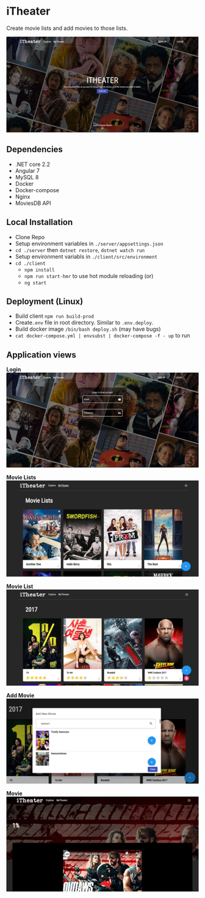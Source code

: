 # iTheater

Create movie lists and add movies to those lists.

![alt text](https://raw.githubusercontent.com/duncan-G/iTheater/master/docs/images/landing.PNG)

## Dependencies
- .NET core 2.2
- Angular 7
- MySQL 8
- Docker
- Docker-compose
- Nginx
- MoviesDB API

##  Local Installation
- Clone Repo
- Setup environment variables in `./server/appsettings.json`
- `cd ./server` then `dotnet restore`, `dotnet watch run`
- Setup environment variabls in `./client/src/environment`
- `cd ./client`
  - `npm install`
  - `npm run start-hmr` to use hot module reloading (or)
  - `ng start` 
  
 ## Deployment (Linux)
 - Build client `npm run build-prod`
 - Create`.env` file in root directory. Similar to `.env.deploy`.
 - Build docker image `/bin/bash deploy.sh` (may have bugs)
 - `cat docker-compose.yml | envsubst | docker-compose -f - up` to run

## Application views
**Login**
![alt text](https://raw.githubusercontent.com/duncan-G/iTheater/master/docs/images/login.PNG)

**Movie Lists**
![alt text](https://raw.githubusercontent.com/duncan-G/iTheater/master/docs/images/movielists.PNG)

**Movie List**
![alt text](https://raw.githubusercontent.com/duncan-G/iTheater/master/docs/images/movies.PNG)

**Add Movie**
![alt text](https://raw.githubusercontent.com/duncan-G/iTheater/master/docs/images/add_movie.PNG)

**Movie**
![alt text](https://raw.githubusercontent.com/duncan-G/iTheater/master/docs/images/watch_trailer.PNG)
